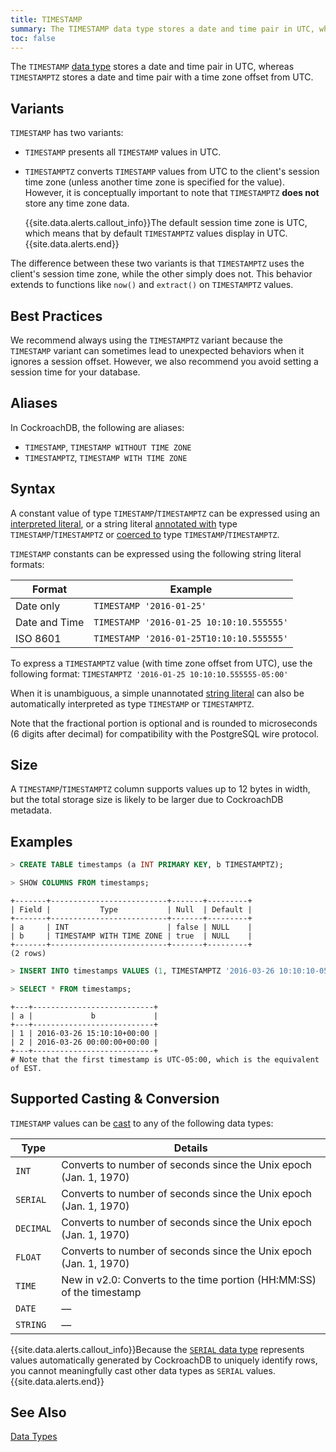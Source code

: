```yaml
---
title: TIMESTAMP
summary: The TIMESTAMP data type stores a date and time pair in UTC, whereas TIMESTAMPTZ stores a date and time pair with a time zone offset from UTC.
toc: false
---
```


The `TIMESTAMP` [data type](data-types.html) stores a date and time pair in UTC, whereas `TIMESTAMPTZ` stores a date and time pair with a time zone offset from UTC.

<div id="toc"></div>

## Variants

`TIMESTAMP` has two variants:

- `TIMESTAMP` presents all `TIMESTAMP` values in UTC.

- `TIMESTAMPTZ` converts `TIMESTAMP` values from UTC to the client's session time zone (unless another time zone is specified for the value). However, it is conceptually important to note that `TIMESTAMPTZ` **does not** store any time zone data.

    {{site.data.alerts.callout_info}}The default session time zone is UTC, which means that by default <code>TIMESTAMPTZ</code> values display in UTC.{{site.data.alerts.end}}

The difference between these two variants is that `TIMESTAMPTZ` uses the client's session time zone, while the other simply does not. This behavior extends to functions like `now()` and `extract()` on `TIMESTAMPTZ` values.

## Best Practices

We recommend always using the `TIMESTAMPTZ` variant because the `TIMESTAMP` variant can sometimes lead to unexpected behaviors when it ignores a session offset. However, we also recommend you avoid setting a session time for your database.

## Aliases

In CockroachDB, the following are aliases:

- `TIMESTAMP`, `TIMESTAMP WITHOUT TIME ZONE`
- `TIMESTAMPTZ`, `TIMESTAMP WITH TIME ZONE`

## Syntax

A constant value of type `TIMESTAMP`/`TIMESTAMPTZ` can be expressed using an
[interpreted literal](sql-constants.html#interpreted-literals), or a
string literal
[annotated with](scalar-expressions.html#explicitly-typed-expressions)
type `TIMESTAMP`/`TIMESTAMPTZ` or
[coerced to](scalar-expressions.html#explicit-type-coercions) type
`TIMESTAMP`/`TIMESTAMPTZ`.

`TIMESTAMP` constants can be expressed using the
following string literal formats:

Format | Example
-------|--------
Date only | `TIMESTAMP '2016-01-25'`
Date and Time | `TIMESTAMP '2016-01-25 10:10:10.555555'`
ISO 8601 | `TIMESTAMP '2016-01-25T10:10:10.555555'`

To express a `TIMESTAMPTZ` value (with time zone offset from UTC), use
the following format: `TIMESTAMPTZ '2016-01-25 10:10:10.555555-05:00'`

When it is unambiguous, a simple unannotated [string literal](sql-constants.html#string-literals) can also
be automatically interpreted as type `TIMESTAMP` or `TIMESTAMPTZ`.

Note that the fractional portion is optional and is rounded to
microseconds (6 digits after decimal) for compatibility with the
PostgreSQL wire protocol.

## Size

A `TIMESTAMP`/`TIMESTAMPTZ` column supports values up to 12 bytes in width, but the total storage size is likely to be larger due to CockroachDB metadata.

## Examples

~~~ sql
> CREATE TABLE timestamps (a INT PRIMARY KEY, b TIMESTAMPTZ);

> SHOW COLUMNS FROM timestamps;
~~~
~~~
+-------+--------------------------+-------+---------+
| Field |           Type           | Null  | Default |
+-------+--------------------------+-------+---------+
| a     | INT                      | false | NULL    |
| b     | TIMESTAMP WITH TIME ZONE | true  | NULL    |
+-------+--------------------------+-------+---------+
(2 rows)
~~~
~~~ sql
> INSERT INTO timestamps VALUES (1, TIMESTAMPTZ '2016-03-26 10:10:10-05:00'), (2, TIMESTAMPTZ '2016-03-26');

> SELECT * FROM timestamps;
~~~
~~~
+---+---------------------------+
| a |             b             |
+---+---------------------------+
| 1 | 2016-03-26 15:10:10+00:00 |
| 2 | 2016-03-26 00:00:00+00:00 |
+---+---------------------------+
# Note that the first timestamp is UTC-05:00, which is the equivalent of EST.
~~~

## Supported Casting & Conversion

`TIMESTAMP` values can be [cast](data-types.html#data-type-conversions-casts) to any of the following data types:

Type | Details
-----|--------
`INT` | Converts to number of seconds since the Unix epoch (Jan. 1, 1970)
`SERIAL` | Converts to number of seconds since the Unix epoch (Jan. 1, 1970)
`DECIMAL` | Converts to number of seconds since the Unix epoch (Jan. 1, 1970)
`FLOAT` | Converts to number of seconds since the Unix epoch (Jan. 1, 1970)
`TIME` | <span class="version-tag">New in v2.0:</span> Converts to the time portion (HH:MM:SS) of the timestamp
`DATE` | ––
`STRING` | ––

{{site.data.alerts.callout_info}}Because the <a href="serial.html"><code>SERIAL</code> data type</a> represents values automatically generated by CockroachDB to uniquely identify rows, you cannot meaningfully cast other data types as <code>SERIAL</code> values.{{site.data.alerts.end}}

## See Also

[Data Types](data-types.html)
